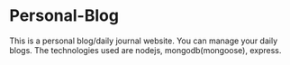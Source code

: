 # Personal-Blog
This is a personal blog/daily journal website. You can manage your daily blogs.
The technologies used are nodejs, mongodb(mongoose), express.

